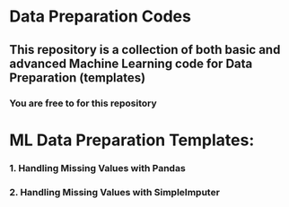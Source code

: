 # Data Preparation Codes

## This repository is a collection of both basic and advanced Machine Learning code for Data Preparation (templates)

### You are free to for this repository

# ML Data Preparation Templates:
### 1. Handling Missing Values with Pandas
### 2. Handling Missing Values with SimpleImputer
